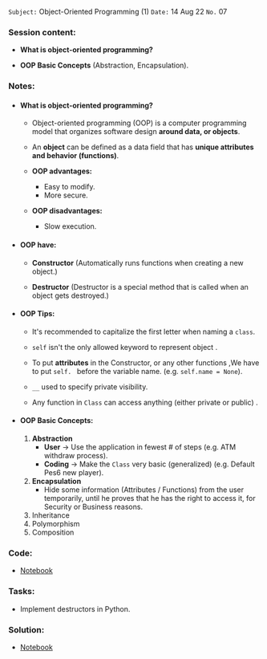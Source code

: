  `Subject:` Object-Oriented Programming (1)
  `Date:` 14 Aug 22 `No.` 07

### Session content:

- **What is object-oriented programming?**

- **OOP Basic Concepts** (Abstraction, Encapsulation).

### Notes:

- #### **What is object-oriented programming?** 

  - Object-oriented programming (OOP) is a computer programming model that organizes software design **around data, or objects**.

  -  An **object** can be defined as a data field that has **unique attributes and behavior (functions)**.

  - **OOP advantages:**

    - Easy to modify.
    - More secure.

  - **OOP disadvantages:**

    - Slow execution.

      

- #### **OOP have:**

    - **Constructor** (Automatically runs functions when creating a new object.)

    - **Destructor** (Destructor is a special method that is called when an object gets destroyed.)

      
    
- #### **OOP Tips:**
    - It's recommended to capitalize the first letter when naming a `class`.

    - `self` isn't the only allowed keyword to represent object .

    - To put **attributes** in the Constructor, or any other functions ,We have to put `self. ` before the variable name. (e.g. `self.name = None`).

    - `__` used to specify private visibility.

    - Any function in `Class` can access anything (either  private or public) .

      
    
- #### **OOP Basic Concepts:**

    1. **Abstraction**
       - **User** -> Use the application in fewest # of steps (e.g. ATM withdraw process).
       - **Coding** -> Make the `Class` very basic (generalized) (e.g. Default Pes6 new player).
    2. **Encapsulation**
       - Hide some information (Attributes / Functions) from the user temporarily, until he proves that he has the right to access it, for Security or Business reasons.
    3. Inheritance
    4. Polymorphism
    5. Composition

### Code:

- [Notebook](https://github.com/AhmedUZaki/INSTANT-AI/blob/main/Track%201_%20Python%20for%20Data%20science/Session%2007/Session%207%20Notebook.ipynb)

### Tasks:

- Implement destructors in Python.

### Solution:
- [Notebook](https://github.com/AhmedUZaki/INSTANT-AI/blob/main/Track%201_%20Python%20for%20Data%20science/Session%2007/Session%207%20Tasks.ipynb)
